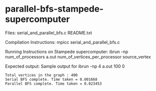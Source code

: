 # parallel-bfs-stampede-supercomputer

Files:
    serial_and_parallel_bfs.c
    README.txt

Compilation Instructions:
    mpicc serial_and_parallel_bfs.c

Running Instructions on Stampede supercomputer:
    ibrun -np num_of_processors a.out num_of_vertices_per_processor source_vertex

Expected output:
    Sample output for ibrun -np 4 a.out 100 0

    Total vertices in the graph : 400
    Serial BFS complete. Time taken = 0.001668
    Parallel BFS complete. Time taken = 0.023453
